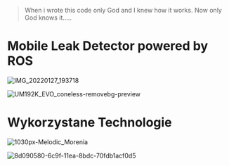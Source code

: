 > When i wrote this code only God and I knew how it works.
> Now only God knows it.....

# Mobile Leak Detector powered by ROS


![IMG_20220127_193718](https://user-images.githubusercontent.com/58272568/161957126-bc7f56c8-b679-41e2-a183-a9b51d06206b.jpg)




![UM192K_EVO_coneless-removebg-preview](https://user-images.githubusercontent.com/58272568/161957364-722cc56d-ba56-4027-987a-fe88961aaa69.png)




# Wykorzystane Technologie




![1030px-Melodic_Morenia](https://user-images.githubusercontent.com/58272568/161957463-706ff64c-5359-4e67-9e93-852e2e7e797b.png)

![8d090580-6c9f-11ea-8bdc-70fdb1acf0d5](https://user-images.githubusercontent.com/58272568/161957515-23ae4fbd-4c7f-4267-a11c-499c965d3a5b.png)

